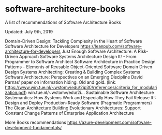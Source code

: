 # software-architecture-books
A list of recommendations of Software Architecture Books

Updated: July 9th, 2019

Domain-Driven Design: Tackling Complexity in the Heart of Software
Software Architecture for Developers https://leanpub.com/software-architecture-for-developers
Just Enough Software Architecture: A Risk-Driven Approach
Software Systems Architecture 
Design It! - From Programmer to Software Architect
Software Architecture in Practice
Design Patterns - Elements of Reusable Object-Oriented Software
Domain Driven Design
Systems Architecting: Creating & Building Complex Systems 
Software Architecture: Perspectives on an Emerging Discipline 
David Parnas’ paper on information hiding. Old and gold. 
(link: https://www.win.tue.nl/~wstomv/edu/2ip30/references/criteria_for_modularization.pdf) win.tue.nl/~wstomv/edu/2i…
Sustainable Software Architecture
Systemantics: How Systems Work and Especially How They Fail 
Release It!: Design and Deploy Production-Ready Software (Pragmatic Programmers) 
The Clean Architecture
Building Evolutionary Architectures: Support Constant Change
Patterns of Enterprise Application Architecture


More Books recommendations
https://azure-development.com/software-development-fundamentals/

